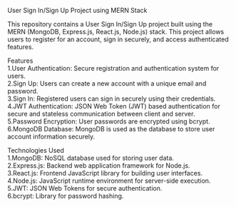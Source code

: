 User Sign In/Sign Up Project using MERN Stack

This repository contains a User Sign In/Sign Up project built using the MERN (MongoDB, Express.js, React.js, Node.js) stack. This project allows users to register for an account, sign in securely, and access authenticated features.

Features\
1.User Authentication: Secure registration and authentication system for users.\
2.Sign Up: Users can create a new account with a unique email and password.\
3.Sign In: Registered users can sign in securely using their credentials.\
4.JWT Authentication: JSON Web Token (JWT) based authentication for secure and stateless communication between client and server.\
5.Password Encryption: User passwords are encrypted using bcrypt.\
6.MongoDB Database: MongoDB is used as the database to store user account information securely.

Technologies Used\
1.MongoDB: NoSQL database used for storing user data.\
2.Express.js: Backend web application framework for Node.js.\
3.React.js: Frontend JavaScript library for building user interfaces.\
4.Node.js: JavaScript runtime environment for server-side execution.\
5.JWT: JSON Web Tokens for secure authentication.\
6.bcrypt: Library for password hashing.
